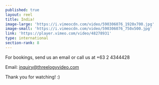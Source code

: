 ```yaml
---
published: true
layout: reel
title: India!
image-large: 'https://i.vimeocdn.com/video/590306076_1920x700.jpg'
image-small: 'https://i.vimeocdn.com/video/590306076_750x500.jpg'
link: 'https://player.vimeo.com/video/48278931'
type: international
section-rank: 8
---
```

For bookings, send us an email or call us at +63 2 4344428

Email: inquiry@threelogyvideo.com

Thank you for watching! :)